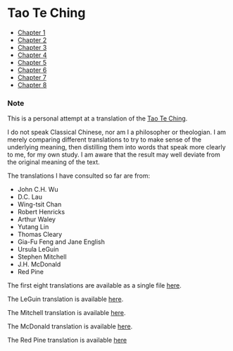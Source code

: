 # Tao Te Ching

- [Chapter 1](01.md)
- [Chapter 2](02.md)
- [Chapter 3](03.md)
- [Chapter 4](04.md)
- [Chapter 5](05.md)
- [Chapter 6](06.md)
- [Chapter 7](07.md)
- [Chapter 8](08.md)

### Note

This is a personal attempt at a translation of the [Tao Te Ching](https://en.wikipedia.org/wiki/Tao_Te_Ching).

I do not speak Classical Chinese, nor am I a philosopher or theologian.
I am merely comparing different translations
to try to make sense of the underlying meaning,
then distilling them into words that speak more clearly to me,
for my own study.
I am aware that the result may well deviate from the original meaning of the text.

The translations I have consulted so far are from:

- John C.H. Wu
- D.C. Lau
- Wing-tsit Chan
- Robert Henricks
- Arthur Waley
- Yutang Lin
- Thomas Cleary
- Gia-Fu Feng and Jane English
- Ursula LeGuin
- Stephen Mitchell
- J.H. McDonald
- Red Pine

The first eight translations are available as a single file [here](https://www.bu.edu/religion/files/pdf/Tao_Teh_Ching_Translations.pdf).

The LeGuin translation is available [here](http://www.sfhunyuan.com/images/TAO_TE_CHING_-_LE_GUIN_edition.pdf).

The Mitchell translation is available [here](https://cpb-us-w2.wpmucdn.com/u.osu.edu/dist/5/25851/files/2016/02/taoteching-Stephen-Mitchell-translation-v9deoq.pdf).

The McDonald translation is available [here](https://www.unl.edu/prodmgr/NRT/Tao%20Te%20Ching%20-%20trans.%20by%20J.H..%20McDonald.pdf).

The Red Pine translation is available [here](https://terebess.hu/english/tao/Taoteching_withCommentaries.pdf)
